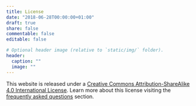 ```yaml
---
title: License
date: "2018-06-28T00:00:00+01:00"
draft: true
share: false
commentable: false
editable: false

# Optional header image (relative to `static/img/` folder).
header:
  caption: ""
  image: ""
---
```


This website is released under a <a href="https://creativecommons.org/licenses/by-sa/4.0/" target="_blanck">Creative Commons Attribution-ShareAlike 4.0 International License</a>. Learn more about this license visiting the <a href="https://creativecommons.org/faq/" target="_blanck">frequently asked questions</a> section.
</p>
<p></p>
<center>
  <i class="fab fa-creative-commons fa-2x">
</i>
  <i class="fab fa-creative-commons-by fa-2x">
</i>
  <i class="fab fa-creative-commons-sa fa-2x">
</i>
</center>
<p></p>
</div>
</div>